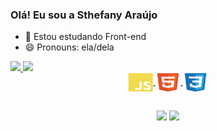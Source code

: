 ### Olá! Eu sou a Sthefany Araújo

- 🔭 Estou estudando Front-end
- 😄 Pronouns: ela/dela

<div align="center" style="display: flex">
  <a href="https://github.com/sthefanyaraujo">
  <img height="180em" src="https://github-readme-stats.vercel.app/api?username=sthefanyaraujo&show_icons=true&theme=dracula&include_all_commits=true&count_private=true"/>
  <img height="180em" src="https://github-readme-stats.vercel.app/api/top-langs/?username=sthefanyaraujo&layout=compact&langs_count=7&theme=dracula"/>
</div>
 
<div style="display: inline_block" align="center" >
  <img align="center" alt="Js" height="30" width="40" src="https://raw.githubusercontent.com/devicons/devicon/master/icons/javascript/javascript-plain.svg">
  <img align="center" alt="Rafa-HTML" height="30" width="40" src="https://raw.githubusercontent.com/devicons/devicon/master/icons/html5/html5-original.svg">
  <img align="center" alt="Rafa-CSS" height="30" width="40" src="https://raw.githubusercontent.com/devicons/devicon/master/icons/css3/css3-original.svg">
</div>
  
  ##
 
 <div align="center">
  <a href = "sthefanyaraujopontes@gmail.com"><img src="https://img.shields.io/badge/-Gmail-%23333?style=for-the-badge&logo=gmail&logoColor=white" target="_blank"></a>
  <a href="https://www.linkedin.com/in/sthefany-araujo1" target="_blank"><img src="https://img.shields.io/badge/-LinkedIn-%230077B5?style=for-the-badge&logo=linkedin&logoColor=white" target="_blank"></a> 
 </div>

